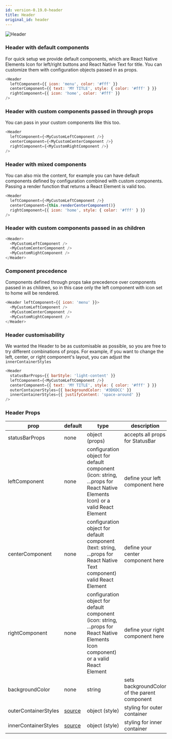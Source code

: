 ```yaml
---
id: version-0.19.0-header
title: Header
original_id: header
---
```


![Header](/react-native-elements/img/header.png)

### Header with default components

For quick setup we provide default components, which are React Native Elements Icon for left/right buttons and React Native Text for title. You can customize them with configuration objects passed in as props.

```js
<Header
  leftComponent={{ icon: 'menu', color: '#fff' }}
  centerComponent={{ text: 'MY TITLE', style: { color: '#fff' } }}
  rightComponent={{ icon: 'home', color: '#fff' }}
/>
```

### Header with custom components passed in through props

You can pass in your custom components like this too.

```js
<Header
  leftComponent={<MyCustomLeftComponent />}
  centerComponent={<MyCustomCenterComponent />}
  rightComponent={<MyCustomRightComponent />}
/>
```

### Header with mixed components

You can also mix the content, for example you can have default components defined by configuration combined with custom components. Passing a render function that returns a React Element is valid too.

```js
<Header
  leftComponent={<MyCustomLeftComponent />}
  centerComponent={this.renderCenterComponent()}
  rightComponent={{ icon: 'home', style: { color: '#fff' } }}
/>
```

### Header with custom components passed in as children

```js
<Header>
  <MyCustomLeftComponent />
  <MyCustomCenterComponent />
  <MyCustomRightComponent />
</Header>
```

### Component precedence

Components defined through props take precedence over components passed in as children, so in this case only the left component with icon set to home will be rendered.

```js
<Header leftComponent={{ icon: 'menu' }}>
  <MyCustomLeftComponent />
  <MyCustomCenterComponent />
  <MyCustomRightComponent />
</Header>
```

### Header customisability

We wanted the Header to be as customisable as possible, so you are free to try different combinations of props. For example, if you want to change the left, center, or right component's layout, you can adjust the `innerContainerStyles`

```js
<Header
  statusBarProps={{ barStyle: 'light-content' }}
  leftComponent={<MyCustomLeftComponent />}
  centerComponent={{ text: 'MY TITLE', style: { color: '#fff' } }}
  outerContainerStyles={{ backgroundColor: '#3D6DCC' }}
  innerContainerStyles={{ justifyContent: 'space-around' }}
/>
```

### Header Props

| prop                 | default                                                                                                                                         | type                                                                                                                                  | description                                  |
| -------------------- | ----------------------------------------------------------------------------------------------------------------------------------------------- | ------------------------------------------------------------------------------------------------------------------------------------- | -------------------------------------------- |
| statusBarProps       | none                                                                                                                                            | object (props)                                                                                                                        | accepts all props for StatusBar              |
| leftComponent        | none                                                                                                                                            | configuration object for default component (icon: string, ...props for React Native Elements Icon) or a valid React Element           | define your left component here              |
| centerComponent      | none                                                                                                                                            | configuration object for default component (text: string, ...props for React Native Text component) valid React Element               | define your center component here            |
| rightComponent       | none                                                                                                                                            | configuration object for default component (icon: string, ...props for React Native Elements Icon component) or a valid React Element | define your right component here             |
| backgroundColor      | none                                                                                                                                            | string                                                                                                                                | sets backgroundColor of the parent component |
| outerContainerStyles | [source](https://github.com/react-native-training/react-native-elements/blob/1f06e20e7742b87be696cf3921979afdfdd87315/src/header/Header.js#L91) | object (style)                                                                                                                        | styling for outer container                  |
| innerContainerStyles | [source](https://github.com/react-native-training/react-native-elements/blob/1f06e20e7742b87be696cf3921979afdfdd87315/src/header/Header.js#L85) | object (style)                                                                                                                        | styling for inner container                  |
